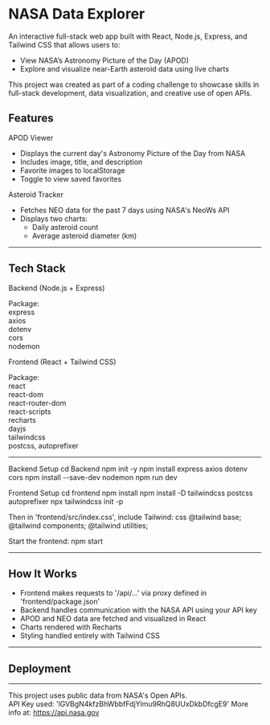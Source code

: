 # NASA Data Explorer

An interactive full-stack web app built with React, Node.js, Express, and Tailwind CSS that allows users to:

- View NASA’s Astronomy Picture of the Day (APOD)
- Explore and visualize near-Earth asteroid data using live charts

This project was created as part of a coding challenge to showcase skills in full-stack development, data visualization, and creative use of open APIs.

##  Features

APOD Viewer
- Displays the current day's Astronomy Picture of the Day from NASA
- Includes image, title, and description
- Favorite images to localStorage
- Toggle to view saved favorites

Asteroid Tracker
- Fetches NEO data for the past 7 days using NASA's NeoWs API
- Displays two charts:
  - Daily asteroid count
  - Average asteroid diameter (km)


---

##  Tech Stack

 Backend (Node.js + Express)

 Package:    
 express     
 axios        
 dotenv      
 cors         
 nodemon      

Frontend (React + Tailwind CSS)

Package:                   
react                     
react-dom                   
react-router-dom           
react-scripts               
recharts                    
dayjs                      
tailwindcss                  
postcss, autoprefixer        

---

Backend Setup
cd Backend
npm init -y
npm install express axios dotenv cors
npm install --save-dev nodemon
npm run dev  

Frontend Setup
cd frontend
npm install
npm install -D tailwindcss postcss autoprefixer
npx tailwindcss init -p

Then in 'frontend/src/index.css', include Tailwind:
css
@tailwind base;
@tailwind components;
@tailwind utilities;

Start the frontend:
npm start   

---

## How It Works

- Frontend makes requests to '/api/...' via proxy defined in 'frontend/package.json'
- Backend handles communication with the NASA API using your API key
- APOD and NEO data are fetched and visualized in React
- Charts rendered with Recharts
- Styling handled entirely with Tailwind CSS

---

##  Deployment


---

This project uses public data from NASA's Open APIs.  
API Key used: 'lGVBgN4kfzBhWbbfFdjYlmu9RhQ8UUxDkbDfcgE9' 
More info at: https://api.nasa.gov
